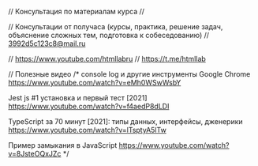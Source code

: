 ﻿// Консультация по материалам курса
// 

// Консультации от получаса (курсы, практика, решение задач, объяснение сложных тем, подготовка к собеседованию)
// 3992d5c123c8@mail.ru

// https://www.youtube.com/htmllabru
// https://t.me/htmllab

// Полезные видео
/*
console log и другие инструменты Google Chrome
https://www.youtube.com/watch?v=eMh0WSwWsbY

Jest js #1 установка и первый тест [2021]
https://www.youtube.com/watch?v=f4aedP8dLDI

TypeScript за 70 минут [2021]: типы данных, интерфейсы, дженерики
https://www.youtube.com/watch?v=lTsptyA5lTw

Пример замыкания в JavaScript
https://www.youtube.com/watch?v=8JsteOQxJZc
*/

